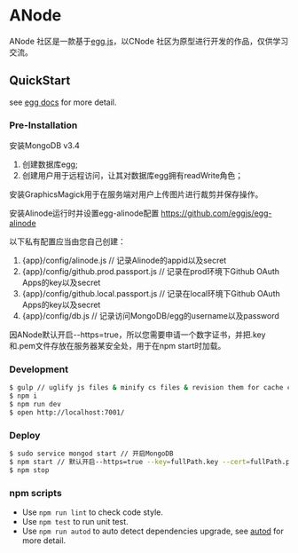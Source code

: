 # ANode
ANode 社区是一款基于[egg.js](https://eggjs.org/)，以CNode 社区为原型进行开发的作品，仅供学习交流。


## QuickStart

<!-- add docs here for user -->

see [egg docs][egg] for more detail.

### Pre-Installation

安装MongoDB v3.4
1. 创建数据库egg;
2. 创建用户用于远程访问，让其对数据库egg拥有readWrite角色；

安装GraphicsMagick用于在服务端对用户上传图片进行裁剪并保存操作。

安装Alinode运行时并设置egg-alinode配置
https://github.com/eggjs/egg-alinode

以下私有配置应当由您自己创建：
1. {app}/config/alinode.js // 记录Alinode的appid以及secret
2. {app}/config/github.prod.passport.js // 记录在prod环境下Github OAuth Apps的key以及secret
3. {app}/config/github.local.passport.js // 记录在local环境下Github OAuth Apps的key以及secret
4. {app}/config/db.js // 记录访问MongoDB/egg的username以及password

因ANode默认开启--https=true，所以您需要申请一个数字证书，并把.key和.pem文件存放在服务器某安全处，用于在npm start时加载。

### Development

```bash
$ gulp // uglify js files & minify cs files & revision them for cache control
$ npm i
$ npm run dev
$ open http://localhost:7001/
```

### Deploy

```bash
$ sudo service mongod start // 开启MongoDB
$ npm start // 默认开启--https=true --key=fullPath.key --cert=fullPath.pem 
$ npm stop
```

### npm scripts

- Use `npm run lint` to check code style.
- Use `npm test` to run unit test.
- Use `npm run autod` to auto detect dependencies upgrade, see [autod](https://www.npmjs.com/package/autod) for more detail.

[egg]: https://eggjs.org
